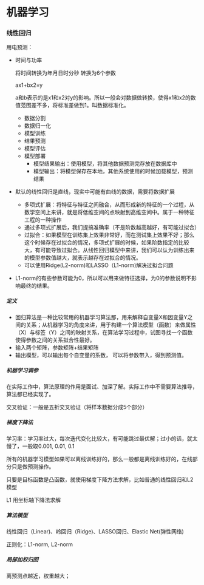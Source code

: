 # 机器学习

### 线性回归

用电预测：

- 时间与功率

  将时间转换为年月日时分秒 转换为6个参数

  ax1+bx2=y

  a和b表示的是x1和x2对y的影响。所以一般会对数据做转换，使得x1和x2的数值范围差不多，将标准差做到1。叫数据标准化。

  - 数据分割
  - 数据归一化
  - 模型训练
  - 结果预测
  - 模型评估
  - 模型部署
    - 模型结果输出：使用模型，将其他数据预测完存放在数据库中
    - 模型输出：将模型保存在本地，其他系统使用的时候加载模型，预测结果

- 默认的线性回归是直线，现实中可能有曲线的数据，需要将数据扩展

  - 多项式扩展：将特征与特征之间融合，从而形成新的特征的一个过程，从数学空间上来讲，就是将低维空间的点映射到高维空间中。属于一种特征工程的一种操作
  - 通过多项式扩展后，我们提搞准确率（不是阶数越高越好，有可能过拟合）
  - 过拟合：如果模型在训练集上效果非常好，而在测试集上效果不好；那么这个时候存在过拟合的情况，多项式扩展的时候，如果阶数指定的比较大，有可能导致过拟合。从线性回归模型中来讲，我们可以认为训练出来的模型参数值越大，就表示越存在过拟合的情况。
  - 可以使用Ridge(L2-norm)和LASSO（L1-norm)解决过拟合问题

- L1-norm的有些参数可能为0，所以可以用来做特征选择，为0的参数说明不影响最终的结果。

##### 定义

- 回归算法是一种比较常用的机器学习算法那，用来解释自变量X和因变量Y之间的关系；从机器学习的角度来讲，用于构建一个算法模型（函数）来做属性（X）与标签（Y）之间的映射关系，在算法学习过程中，试图寻找一个函数使得参数之间的关系拟合性最好。
- 输入两个矩阵，参数矩阵+结果矩阵
- 输出模型，可以输出每个自变量的系数， 可以将参数带入，得到预测值。

##### 机器学习调参

在实际工作中，算法原理的作用是面试、加深了解。实际工作中不需要算法推导，算法都已经实现了。

交叉验证：一般是五折交叉验证（将样本数据分成5个部分）

##### 梯度下降法

学习率：学习率过大，每次迭代变化比较大，有可能跳过最优解；过小的话，就太慢了，一般取0.001, 0.01, 0.1

所有的机器学习模型如果可以离线训练好的，那么一般都是离线训练好的，在线部分只是做预测操作。

只要是目标函数是凸函数，就使用梯度下降方法求解，比如普通的线性回归和L2模型

L1 用坐标轴下降法求解



##### 算法模型

线性回归（Linear)、岭回归（Ridge)、LASSO回归、Elastic Net(弹性网络)

正则化：L1-norm, L2-norm



##### 局部加权归回

离预测点越近，权重越大；





